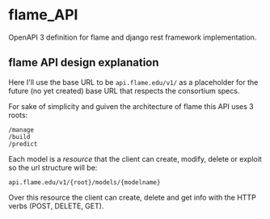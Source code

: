 # flame_API
OpenAPI 3 definition for flame and django rest framework implementation.

## flame API design explanation
Here I'll use the base URL to be `api.flame.edu/v1/` as a placeholder for the future (no yet created) base URL that respects the consortium specs.

For sake of simplicity and guiven the architecture of flame this API uses 3 roots:

```
/manage
/build
/predict
```

Each model is a *resource* that the client can create, modify, delete or exploit so the url structure will be:

```
api.flame.edu/v1/{root}/models/{modelname}
```

Over this resource the client can create, delete and get info with the HTTP verbs (POST, DELETE, GET). 
